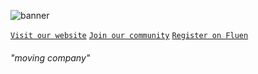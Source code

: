 ![banner](https://user-images.githubusercontent.com/49320100/138559117-63e9bdcd-9aaa-463a-8a68-918c4a157ec5.png)
<!-- ![image](https://user-images.githubusercontent.com/49320100/138567557-bc854513-94ac-4c62-aff4-6e4cf502a3f6.png)<br> -->
[`Visit our website`](https://nove.team/) [`Join our community`](https://discord.gg/4KMSbpE) [`Register on Fluen`](https://not.yet/)
###### "moving company"
